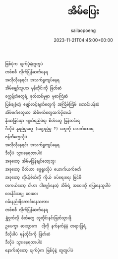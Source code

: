 ﻿---
_elasticsearch_data_sharing_indexed_on: "2024-09-06 04:45:19"
_publicize_job_id: "97599411426"
_rest_api_client_id: "11"
_rest_api_published: "1"
author: sailaopoeng
categories:
  - poems
date: "2023-11-21T04:45:00+00:00"
firehose_sent: "1725597916"
parent_post_id: null
post_id: "374"
timeline_notification: "1725597918"
title: အိမ်ပြေး
url: /2023/11/21/အိမ်ပြေး/
wordads_ufa: u:wpcom-ufa-v4:1725598338
wp_jp_foreign_id: 84DE37FB-0CA0-4F28-8820-CA512CC40DEC

---
```
ဖြစ်ပုံက ပျက်ပုံနဲ့တူတူပဲ
တစ်စစီ လိုက်ပြန်ဆက်နေရ
အလိုလိုနေရင်း အသက်ရှုကျပ်နေရ
အိမ်မျှော်သူဟာ မုန်တိုင်းကို ဖြတ်ဆဲ
စက္ကန့်တံတွေရဲ့ ခုတ်ထစ်မှုမှာ မွစာကြဲဆဲ
ပြစ်ချခဲ့တဲ့ မျှော်လင့်ချက်တွေကို အကြိမ်ကြိမ် တောင်းပန်ဆဲ
အိမ်မက်တွေဟာ အိမ်မက်တွေထက်ပိုတယ်
နိုးထခြင်းမှာ မျက်ရည်ဝဲရ၊ စိတ်တွေ ပြန်တင်းရ
ဒီလိုပဲ နူးညံမှုတွေ (ပျော့ညံ့မှု ?) တွေကို ပလက်ထားရ
ဇန်ဘီတွေလိုပဲ
အလိုလိုနေရင်း အသက်ရှုကျပ်နေရ
ဒီလိုပဲ သွားနေရတာပါပဲ
အခုတော့ အိမ်မပြန်ချင်တော့ဘူး
အခုတော့ စိတ်ဟာ ခွေရူးလိုပဲ ယောက်ယက်ခတ်
အခုတော့ ကိုယ့်စိတ်ကို ကိုယ် ခပ်ရေးရေး မြင်မိ
တကယ်တော့ ငါဟာ ငါမျှော်နေတဲ့ အိမ်ရဲ့ အဝေးကို ပြေးနေသူပါပဲ
ဝေးနိုင်သမျှ ဝေးဝေး
ဝမ်းနည်းဖို့ကောင်းနေသလား
တစ်စစီ လိုက်ပြန်ဆက်နေရ
ရွှံဗွက်လို စိတ်တွေ လူတိုင်းနင်းဖြတ်သွားဖို့
ဥပေက္ခာ ဓားသွားက  ငါ့ကို နက်နက်နဲနဲ တရားပြရဲ့
ဒီလိုပါပဲ မုန်တိုင်းကို ဖြတ်ဆဲ
ဒီလိုပဲ သွားနေရတာပါပဲ
နောက်ဆုံတော့ ပျက်ပုံက ဖြစ်ပုံနဲ့ တူတူပါပဲ

```
